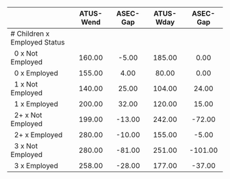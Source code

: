 
|                      |    ATUS-Wend |     ASEC-Gap |    ATUS-Wday |     ASEC-Gap |
| -------------------- | :----------: | :----------: | :----------: | :----------: |
| # Children x Employed Status |              |              |              |              |
| &nbsp;&nbsp;0 x Not Employed |       160.00 |        -5.00 |       185.00 |         0.00 |
| &nbsp;&nbsp;0 x Employed |       155.00 |         4.00 |        80.00 |         0.00 |
| &nbsp;&nbsp;1 x Not Employed |       140.00 |        25.00 |       104.00 |        24.00 |
| &nbsp;&nbsp;1 x Employed |       200.00 |        32.00 |       120.00 |        15.00 |
| &nbsp;&nbsp;2+ x Not Employed |       199.00 |       -13.00 |       242.00 |       -72.00 |
| &nbsp;&nbsp;2+ x Employed |       280.00 |       -10.00 |       155.00 |        -5.00 |
| &nbsp;&nbsp;3 x Not Employed |       280.00 |       -81.00 |       251.00 |      -101.00 |
| &nbsp;&nbsp;3 x Employed |       258.00 |       -28.00 |       177.00 |       -37.00 |

